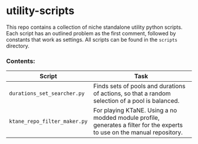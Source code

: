 # utility-scripts

This repo contains a collection of niche standalone utility python scripts. Each script has an outlined problem as the first comment, followed by constants that work as settings. All scripts can be found in the `scripts` directory.

### Contents:

| Script                       | Task                                                         |
| ---------------------------- | ------------------------------------------------------------ |
| `durations_set_searcher.py`  | Finds sets of pools and durations of actions, so that a random selection of a pool is balanced. |
| `ktane_repo_filter_maker.py` | For playing KTaNE. Using a no modded module profile, generates a filter for the experts to use on the manual repository. |

